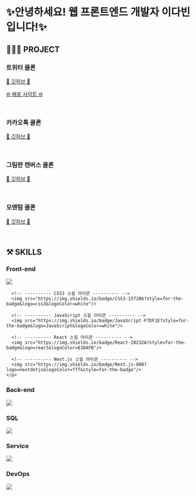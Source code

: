 <!-- ---------- ---------- ---------- 대제목 ---------- ---------- ---------- -->
<h1>✨안녕하세요! 웹 프론트엔드 개발자 이다빈 입니다!✨</h1>


<h2> <b>👩🏻‍💻 PROJECT</b> </h2>
  <h3>트위터 클론</h3>
    <a href="https://github.com/Yeon-seong/react-nodebird">
      <p>🔗 깃허브 🔗</p>
    </a>
    <a href="http://nodebird.xyz/">
      <p>🌐 배포 사이트 🌐</p>
    </a>
<br>
  <h3>카카오톡 클론</h3>
    <a href="https://github.com/Yeon-seong/js_nomad/tree/master/kokoa_talk">
      <p>🔗 깃허브 🔗</p>
    </a>
<br>
  <h3>그림판 캔버스 클론</h3>
    <a href="https://github.com/Yeon-seong/js_nomad/tree/master/js_paint">
      <p>🔗 깃허브 🔗</p>
    </a>
<br>
  <h3>모멘텀 클론</h3>
    <a href="https://github.com/Yeon-seong/js_nomad/tree/master/js_momentum">
      <p>🔗 깃허브 🔗</p>
    </a>
<br>

<!-- ---------- ---------- ---------- 스킬 ---------- ---------- ---------- -->
<h2> <b>⚒️ SKILLS</b> </h2>
  <h3>Front-end</h3>
    <p>
      <!-- ---------- HTML5 스킬 아이콘 ---------- -->
      <img src="https://img.shields.io/badge/HTML5-E34F26?style=for-the-badge&logo=html5&logoColor=white"/>
    
      <!-- ---------- CSS3 스킬 아이콘 ---------- -->
      <img src="https://img.shields.io/badge/CSS3-1572B6?style=for-the-badge&logo=css3&logoColor=white"/>
    
      <!-- ---------- JavaScript 스킬 아이콘 ---------- -->
      <img src="https://img.shields.io/badge/JavaScript-F7DF1E?style=for-the-badge&logo=JavaScript&logoColor=white"/>
    
      <!-- ---------- React 스킬 아이콘 ---------- -->
      <img src="https://img.shields.io/badge/React-20232A?style=for-the-badge&logo=react&logoColor=61DAFB"/>
    
      <!-- ---------- Next.js 스킬 아이콘 ---------- -->
      <img src="https://img.shields.io/badge/Next.js-000?logo=nextdotjs&logoColor=fff&style=for-the-badge"/>
    </p>

  <h3>Back-end</h3>
    <p>
      <!-- ---------- Node.js 스킬 아이콘 ---------- -->
      <img src="https://img.shields.io/badge/Node.js-43853D?style=for-the-badge&logo=node.js&logoColor=white"/>
    </p>
  
  <h3>SQL</h3>
    <p>
      <!-- ---------- MySQL 스킬 아이콘 ---------- -->
      <img src="https://img.shields.io/badge/MySQL-005C84?style=for-the-badge&logo=mysql&logoColor=white"/>
    </p>
  
  <h3>Service</h3>
    <p>
      <!-- ---------- AWS 스킬 아이콘 ---------- -->
      <img src="https://img.shields.io/badge/Amazon_AWS-FF9900?style=for-the-badge&logo=amazonaws&logoColor=white"/>
    </p>
  
  <h3>DevOps</h3>
    <p>
      <!-- ---------- GitHub 스킬 아이콘 ---------- -->
      <img src="https://img.shields.io/badge/GitHub-100000?style=for-the-badge&logo=github&logoColor=white"/>
    </p>
